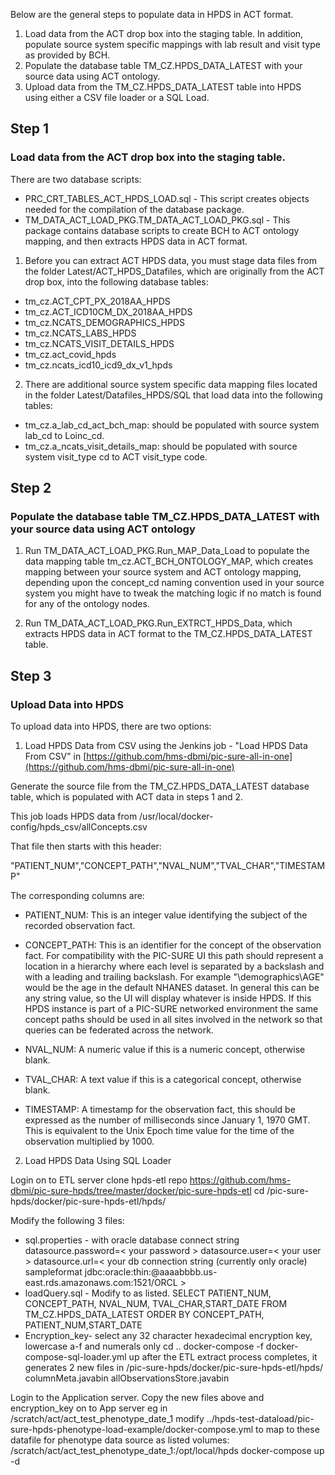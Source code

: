 Below are the general steps to populate data in HPDS in ACT format.

1. Load data from the ACT drop box into the staging table. In addition, populate source system specific mappings with lab result and visit type as provided by BCH.
2. Populate the database table TM_CZ.HPDS_DATA_LATEST with your source data using ACT ontology.
3. Upload data from the TM_CZ.HPDS_DATA_LATEST table into HPDS using either a CSV file loader or a SQL Load.

## Step 1 
### Load data from the ACT drop box into the staging table.

There are two database scripts:
- PRC_CRT_TABLES_ACT_HPDS_LOAD.sql - This script creates objects needed for the compilation of the database package. 
- TM_DATA_ACT_LOAD_PKG.TM_DATA_ACT_LOAD_PKG.sql - This package contains database scripts to create BCH to ACT ontology mapping, and then extracts HPDS data in ACT format.

1. Before you can extract ACT HPDS data, you must stage data files from the folder Latest/ACT_HPDS_Datafiles, which are originally from the ACT drop box, into the following database tables:

- tm_cz.ACT_CPT_PX_2018AA_HPDS 
- tm_cz.ACT_ICD10CM_DX_2018AA_HPDS 
- tm_cz.NCATS_DEMOGRAPHICS_HPDS 
- tm_cz.NCATS_LABS_HPDS 
- tm_cz.NCATS_VISIT_DETAILS_HPDS 
- tm_cz.act_covid_hpds
- tm_cz.ncats_icd10_icd9_dx_v1_hpds

2. There are additional source system specific data mapping files located in the folder Latest/Datafiles_HPDS/SQL that load data into the following tables:

- tm_cz.a_lab_cd_act_bch_map: should be populated with source system lab_cd to Loinc_cd.
- tm_cz.a_ncats_visit_details_map: should be populated with source system visit_type cd to ACT visit_type code.

## Step 2
### Populate the database table TM_CZ.HPDS_DATA_LATEST with your source data using ACT ontology

1. Run TM_DATA_ACT_LOAD_PKG.Run_MAP_Data_Load to populate the data mapping table tm_cz.ACT_BCH_ONTOLOGY_MAP, which creates mapping between your source system and ACT ontology mapping, depending upon the concept_cd naming convention used in your source system you might have to tweak the matching logic if no match is found for any of the ontology nodes.

2. Run TM_DATA_ACT_LOAD_PKG.Run_EXTRCT_HPDS_Data, which extracts HPDS data in ACT format to the TM_CZ.HPDS_DATA_LATEST table.

## Step 3
### Upload Data into HPDS 
To upload data into HPDS, there are two options:

1. Load HPDS Data from CSV using the Jenkins job - "Load HPDS Data From CSV" in [https://github.com/hms-dbmi/pic-sure-all-in-one](https://github.com/hms-dbmi/pic-sure-all-in-one) 

Generate the source file from the TM_CZ.HPDS_DATA_LATEST database table, which is populated with ACT data in steps 1 and 2. 

This job loads HPDS data from /usr/local/docker-config/hpds_csv/allConcepts.csv

That file then starts with this header:

"PATIENT_NUM","CONCEPT_PATH","NVAL_NUM","TVAL_CHAR","TIMESTAMP"

The corresponding columns are:

- PATIENT_NUM: This is an integer value identifying the subject of the recorded observation fact.

- CONCEPT_PATH: This is an identifier for the concept of the observation fact. For compatibility with the PIC-SURE UI this path should represent a location in a hierarchy where each level is separated by a backslash and with a leading and trailing backslash. For example "\demographics\AGE\" would be the age in the default NHANES dataset. In general this can be any string value, so the UI will display whatever is inside HPDS. If this HPDS instance is part of a PIC-SURE networked environment the same concept paths should be used in all sites involved in the network so that queries can be federated across the network.

- NVAL_NUM: A numeric value if this is a numeric concept, otherwise blank.

- TVAL_CHAR: A text value if this is a categorical concept, otherwise blank.

- TIMESTAMP: A timestamp for the observation fact, this should be expressed as the number of milliseconds since January 1, 1970 GMT. This is equivalent to the Unix Epoch time value for the time of the observation multiplied by 1000.


2. Load HPDS Data Using SQL Loader

Login on to ETL server
clone hpds-etl repo https://github.com/hms-dbmi/pic-sure-hpds/tree/master/docker/pic-sure-hpds-etl
cd /pic-sure-hpds/docker/pic-sure-hpds-etl/hpds/

Modify the following 3 files:
- sql.properties - with oracle database connect string
datasource.password=< your password >
datasource.user=< your user >
datasource.url=< your db connection string (currently only oracle) sampleformat jdbc:oracle:thin:@aaaabbbb.us-east.rds.amazonaws.com:1521/ORCL >
- loadQuery.sql - Modify to as listed.
SELECT PATIENT_NUM, CONCEPT_PATH, NVAL_NUM, TVAL_CHAR,START_DATE FROM TM_CZ.HPDS_DATA_LATEST ORDER BY CONCEPT_PATH, PATIENT_NUM,START_DATE
- Encryption_key- select any 32 character hexadecimal encryption key, lowercase a-f and numerals only
cd ..
docker-compose -f docker-compose-sql-loader.yml up
after the ETL extract process completes, it generates 2 new files in /pic-sure-hpds/docker/pic-sure-hpds-etl/hpds/
columnMeta.javabin
allObservationsStore.javabin

Login to the Application server.
Copy the new files above and encryption_key on to App server eg in /scratch/act/act_test_phenotype_date_1
modify ../hpds-test-dataload/pic-sure-hpds-phenotype-load-example/docker-compose.yml to map to these datafile for phenotype data source as listed
volumes:
/scratch/act/act_test_phenotype_date_1:/opt/local/hpds docker-compose up -d
